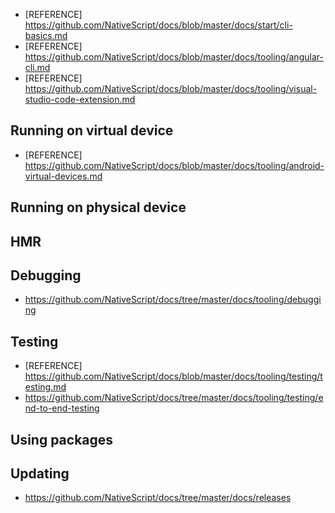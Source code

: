 - [REFERENCE] https://github.com/NativeScript/docs/blob/master/docs/start/cli-basics.md
- [REFERENCE] https://github.com/NativeScript/docs/blob/master/docs/tooling/angular-cli.md
- [REFERENCE] https://github.com/NativeScript/docs/blob/master/docs/tooling/visual-studio-code-extension.md

## Running on virtual device

- [REFERENCE] https://github.com/NativeScript/docs/blob/master/docs/tooling/android-virtual-devices.md

## Running on physical device

## HMR

## Debugging

- https://github.com/NativeScript/docs/tree/master/docs/tooling/debugging

## Testing

- [REFERENCE] https://github.com/NativeScript/docs/blob/master/docs/tooling/testing/testing.md
- https://github.com/NativeScript/docs/tree/master/docs/tooling/testing/end-to-end-testing

## Using packages

## Updating

- https://github.com/NativeScript/docs/tree/master/docs/releases
